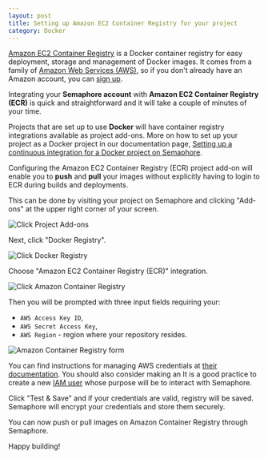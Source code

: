 ```yaml
---
layout: post
title: Setting up Amazon EC2 Container Registry for your project
category: Docker
---
```


[Amazon EC2 Container Registry](https://aws.amazon.com/ecr/) is a Docker
container registry for easy deployment, storage and management of Docker images.
It comes from a family of [Amazon Web Services (AWS)](https://aws.amazon.com/),
so if you don't already have an Amazon account, you can
[sign up](https://portal.aws.amazon.com/gp/aws/developer/registration/index.html).

Integrating your **Semaphore account** with **Amazon EC2 Container Registry
(ECR)** is quick and straightforward and it will take a couple of minutes of
your time.

Projects that are set up to use **Docker** will have container registry
integrations available as project add-ons. More on how to set up your project
as a Docker project in our documentation page,
[Setting up a continuous integration for a Docker project on Semaphore](/docs/docker/setting-up-continuous-integration-for-docker-project.html).

Configuring the Amazon EC2 Container Registry (ECR) project add-on will enable
you to **push** and **pull** your images without explicitly having to login to
ECR during builds and deployments.

This can be done by visiting your project on Semaphore and clicking "Add-ons"
at the upper right corner of your screen.

<img src="/docs/assets/img/docker/shared/click-add-ons.png" class="img-responsive img-bordered" alt="Click Project Add-ons">

Next, click "Docker Registry".

<img src="/docs/assets/img/docker/shared/select-docker-registry.png" class="img-responsive img-bordered" alt="Click Docker Registry">

Choose "Amazon EC2 Container Registry (ECR)" integration.

<img src="/docs/assets/img/docker/setting-up-amazon-container-registry-for-your-project/select-amazon-container-registry.png" class="img-responsive img-bordered" alt="Click Amazon Container Registry">

Then you will be prompted with three input fields requiring
your:

  - `AWS Access Key ID`,
  - `AWS Secret Access Key`,
  - `AWS Region` - region where your repository resides.

<img src="/docs/assets/img/docker/setting-up-amazon-container-registry-for-your-project/amazon-container-registry-form.png" class="img-responsive img-bordered" alt="Amazon Container Registry form">

You can find instructions for managing AWS credentials at
[their documentation](http://docs.aws.amazon.com/general/latest/gr/managing-aws-access-keys.html).
You should also consider making an
It is a good practice to create a new [IAM user](http://docs.aws.amazon.com/IAM/latest/UserGuide/id_users_create.html)
whose purpose will be to interact with Semaphore.

Click "Test & Save" and if your credentials are valid, registry will be saved.
Semaphore will encrypt your credentials and store them securely.

You can now push or pull images on Amazon Container Registry through Semaphore.

Happy building!
